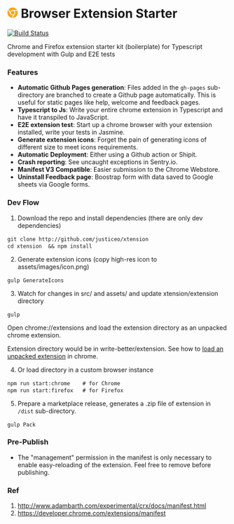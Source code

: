 # ![logo](assets/images/icon-24x24.png) Browser Extension Starter

[![Build Status](https://travis-ci.org/justiceo/chrome-extension-starter.svg?branch=master)](https://travis-ci.org/justiceo/chrome-extension-starter)

Chrome and Firefox extension starter kit (boilerplate) for Typescript development with Gulp and E2E tests

### Features
* **Automatic Github Pages generation**: Files added in the `gh-pages` sub-directory are branched to create a Github page automatically. This is useful for static pages like help, welcome and feedback pages.
* **Typescript to Js**: Write your entire chrome extension in Typescript and have it transpiled to JavaScript.
* **E2E extension test**: Start up a chrome browser with your extension installed, write your tests in Jasmine.
* **Generate extension icons**: Forget the pain of generating icons of different size to meet icons requirements.
* **Automatic Deployment**: Either using a Github action or Shipit.
* **Crash reporting**: See uncaught exceptions in Sentry.io.
* **Manifest V3 Compatible**: Easier submission to the Chrome Webstore.
* **Uninstall Feedback page**: Boostrap form with data saved to Google sheets via Google forms.

### Dev Flow

1. Download the repo and install dependencies (there are only dev dependencies)
```
git clone http://github.com/justiceo/xtension 
cd xtension  && npm install  
```

2. Generate extension icons (copy high-res icon to assets/images/icon.png)
```
gulp GenerateIcons
```

3. Watch for changes in src/ and assets/ and update xtension/extension directory
```
gulp
```
Open chrome://extensions and load the extension directory as an unpacked chrome extension.

Extension directory would be in write-better/extension. See how to [load an unpacked extension](https://developer.chrome.com/extensions/getstarted#manifest) in chrome.

4. Or load directory in a custom browser instance

```
npm run start:chrome    # for Chrome
npm run start:firefox   # for Firefox
```

5. Prepare a marketplace release, generates a .zip file of extension in `/dist` sub-directory.
```
gulp Pack 
```

### Pre-Publish

* The "management" permission in the manifest is only necessary to enable easy-reloading of the extension. Feel free to remove before publishing.


### Ref

1. http://www.adambarth.com/experimental/crx/docs/manifest.html
2. https://developer.chrome.com/extensions/manifest
